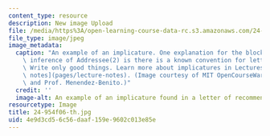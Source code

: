```yaml
---
content_type: resource
description: New image Upload
file: /media/https%3A/open-learning-course-data-rc.s3.amazonaws.com/24-954-pragmatics-in-linguistic-theory-fall-2006/4e9d3cd56c56daaf159e9602c013e85e_24-954f06-th.jpg
file_type: image/jpeg
image_metadata:
  caption: "An example of an implicature. One explanation for the blocking of the\
    \ inference of Addressee(2) is there is a known convention for letter writing:\
    \ Write only good things. Learn more about implicatures in Lectures 1-8 in\_[lecture\
    \ notes](pages/lecture-notes). (Image courtesy of MIT OpenCourseWare, Prof. Fox,\
    \ and Prof. Menendez-Benito.)"
  credit: ''
  image-alt: An example of an implicature found in a letter of recommendation.
resourcetype: Image
title: 24-954f06-th.jpg
uid: 4e9d3cd5-6c56-daaf-159e-9602c013e85e
---
```

